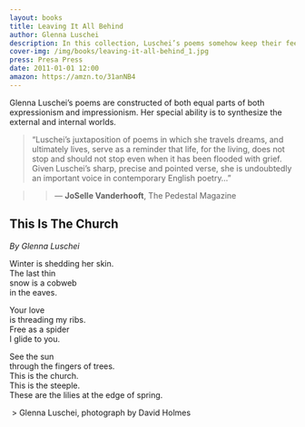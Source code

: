 ```yaml
---
layout: books
title: Leaving It All Behind
author: Glenna Luschei
description: In this collection, Luschei’s poems somehow keep their feet in two worlds at once.  
cover-img: /img/books/leaving-it-all-behind_1.jpg
press: Presa Press
date: 2011-01-01 12:00
amazon: https://amzn.to/31anNB4
---
```


Glenna Luschei’s poems are constructed of both equal parts of both expressionism and impressionism.  Her special ability is to synthesize the external and internal worlds.

> “Luschei’s juxtaposition of poems in which she travels dreams, and ultimately lives, serve as a reminder that life, for the living, does not stop and should not stop even when it has been flooded with grief.  Given Luschei’s sharp, precise and pointed verse, she is undoubtedly an important voice in contemporary English poetry…”

>> — **JoSelle Vanderhooft**, The Pedestal Magazine


## This Is The Church
*By Glenna Luschei*

Winter is shedding her skin.  
The last thin  
snow is a cobweb  
in the eaves.  

Your love  
is threading my ribs.  
Free as a spider  
I glide to you.  

See the sun  
through the fingers of trees.  
This is the church.  
This is the steeple.  
These are the lilies at the edge of spring.  



<img src="{{ site.baseurl }}/img/glenna-luschei_david-holmes.jpg" alt="" />
> Glenna Luschei, photograph by David Holmes
